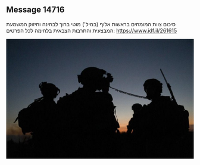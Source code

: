 ## Message 14716

סיכום צוות המומחים בראשות אלוף (במיל') מוטי ברוך לבחינה וחיזוק המשמעת המבצעית והתרבות הצבאית בלחימה
לכל הפרטים: 
https://www.idf.il/261615

![Photo](14716/14716_photo.jpg)
